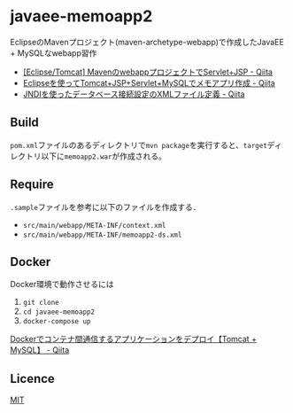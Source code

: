 javaee-memoapp2
===============

EclipseのMavenプロジェクト(maven-archetype-webapp)で作成したJavaEE + MySQLなwebapp習作

- [[Eclipse/Tomcat] MavenのwebappプロジェクトでServlet+JSP - Qiita](https://qiita.com/zaki-lknr/items/8137ac40ebd8f5bdb3c5)
- [Eclipseを使ってTomcat+JSP+Servlet+MySQLでメモアプリ作成 - Qiita](https://qiita.com/zaki-lknr/items/32690b071abf202281d6)
- [JNDIを使ったデータベース接続設定のXMLファイル定義 - Qiita](https://qiita.com/zaki-lknr/items/2bd955df62d4de0528ac)

## Build

`pom.xml`ファイルのあるディレクトリで`mvn package`を実行すると、`target`ディレクトリ以下に`memoapp2.war`が作成される。

## Require

`.sample`ファイルを参考に以下のファイルを作成する．
* `src/main/webapp/META-INF/context.xml`
* `src/main/webapp/META-INF/memoapp2-ds.xml`

## Docker

Docker環境で動作させるには

1. `git clone`
2. `cd javaee-memoapp2`
3. `docker-compose up`

[Dockerでコンテナ間通信するアプリケーションをデプロイ【Tomcat + MySQL】 - Qiita](https://qiita.com/zaki-lknr/items/9ac0b519fecfbc6c1d5f)

## Licence

[MIT](https://opensource.org/licenses/MIT)